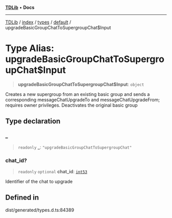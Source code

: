 [**TDLib**](../../../../../../README.md) • **Docs**

***

[TDLib](../../../../../../modules.md) / [index](../../../../../README.md) / [types](../../../README.md) / [default](../README.md) / upgradeBasicGroupChatToSupergroupChat$Input

# Type Alias: upgradeBasicGroupChatToSupergroupChat$Input

> **upgradeBasicGroupChatToSupergroupChat$Input**: `object`

Creates a new supergroup from an existing basic group and sends a corresponding messageChatUpgradeTo and messageChatUpgradeFrom; requires owner privileges. Deactivates the original basic group

## Type declaration

### \_

> `readonly` **\_**: `"upgradeBasicGroupChatToSupergroupChat"`

### chat\_id?

> `readonly` `optional` **chat\_id**: [`int53`](int53-1.md)

Identifier of the chat to upgrade

## Defined in

dist/generated/types.d.ts:84389
